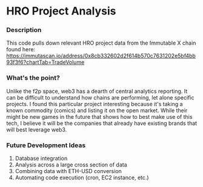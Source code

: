 # HRO Project Analysis 

### Description

This code pulls down relevant HRO project data from the Immutable X chain found here: https://immutascan.io/address/0x8cb332602d2f614b570c7631202e5bf4bb93f3f6?chartTab=TradeVolume


### What's the point? 

Unlike the f2p space, web3 has a dearth of central analytics reporting. It can be difficult to understand how chains are performing, let alone specific projects. I found this particular project interesting because it's taking a known commodity (comics) and listing it on the open market. While their might be new games in the future that shows how to best make use of this tech, I believe it will be the companies that already have existing brands that will best leverage web3. 



### Future Development Ideas 

1. Database integration 
2. Analysis across a large cross section of data 
3. Combining data with ETH-USD conversion 
4. Automating code execution (cron, EC2 instance, etc.) 
